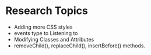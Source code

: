 # Research Topics

* Adding more CSS styles
* events type to Listening to
* Modifying Classes and Attributes
* removeChild(), replaceChild(), insertBefore() methods.
